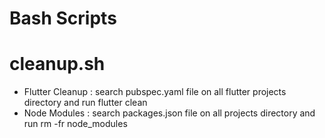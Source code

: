 # Bash Scripts

# cleanup.sh

- Flutter Cleanup : search pubspec.yaml file on all flutter projects directory and run flutter clean
- Node Modules : search packages.json file on all projects directory and run rm -fr node_modules
